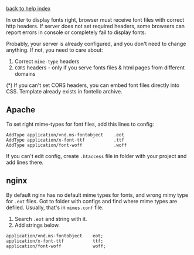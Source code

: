[back to help index](Help)

In order to display fonts right, browser must receive font files with correct http headers. If server does not set required headers, some browsers can report errors in console or completely fail to display fonts.

Probably, your server is already configured, and you don't need to change anything. If not, you need to care about:

1. Correct `mime-type` headers
2. `CORS` headers - only if you serve fonts files & html pages from different domains

(*) If you can't set CORS headers, you can embed font files directly into CSS. Template already exists in fontello archive.


## Apache

To set right mime-types for font files, add this lines to config:

```
AddType application/vnd.ms-fontobject    .eot
AddType application/x-font-ttf           .ttf
AddType application/font-woff            .woff
```

If you can't edit config, create `.htaccess` file in folder with your project and add lines there.


## nginx

By default nginx has no default mime types for fonts, and wrong mimy type for `.eot` files. Got to folder with configs and find where mime types are defiled. Usually, that's in `mimes.conf` file.

1. Search `.eot` and string with it.
2. Add strings below.

```
application/vnd.ms-fontobject    eot;
application/x-font-ttf           ttf;
application/font-woff            woff;
```
